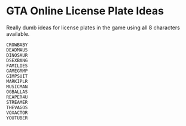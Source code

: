 # GTA Online License Plate Ideas
Really dumb ideas for license plates in the game using all 8 characters available.
```
CROWBABY
DEADMAU5
DINOSAUR
DSEXBANG
FAMILIES
GAMEGRMP
GIMPSUIT
MARKIPLR
MUSICMAN
OGBALLAS
REAPER4U
STREAMER
THEVAGOS
VOXACTOR
YOUTUBER
```
